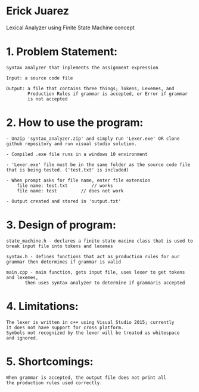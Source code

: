 # Erick Juarez

Lexical Analyzer using Finite State Machine concept

# 1. Problem Statement:
	
	Syntax analyzer that inplements the assignment expression 

	Input: a source code file  

	Output: a file that contains three things; Tokens, Lexemes, and
			Production Rules if grammar is accepted, or Error if grammar
			is not accepted

# 2. How to use the program:

	- Unzip 'syntax_analyzer.zip' and simply run 'Lexer.exe' OR clone github repository and run visual studio solution. 
		
	- Compiled .exe file runs in a windows 10 environment 
	
	- 'Lexer.exe' file must be in the same folder as the source code file that is being tested. ('test.txt' is included)
		
	- When prompt asks for file name, enter file extension 
		file name: test.txt 		// works
		file name: test 		// does not work 
		
	- Output created and stored in 'output.txt'

# 3. Design of program:

	state_machine.h - declares a finite state macine class that is used to break input file into tokens and lexemes

	syntax.h - defines functions that act as production rules for our grammar then determines if grammar is valid

	main.cpp - main function, gets input file, uses lexer to get tokens and lexemes, 
		   then uses syntax analyzer to determine if grammaris accepted

# 4. Limitations:

	The lexer is written in c++ using Visual Studio 2015; currently
	it does not have support for cross platform.
	Symbols not recognized by the lexer will be treated as whitespace
	and ignored.


# 5. Shortcomings: 

	When grammar is accepted, the output file does not print all 
	the production rules used correctly. 
